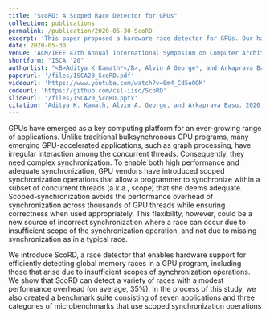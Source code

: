 ```yaml
---
title: "ScoRD: A Scoped Race Detector for GPUs"
collection: publications
permalink: /publication/2020-05-30-ScoRD
excerpt: 'This paper proposed a hardware race detector for GPUs. Our hardware was able to efficiently support detection of scoped races in GPU programs.'
date: 2020-05-30
venue: 'ACM/IEEE 47th Annual International Symposium on Computer Architecture (ISCA)'
shortform: "ISCA '20"
authorlist: "<B>Aditya K Kamath*</B>, Alvin A George*, and Arkaprava Basu<br>(*Authors contributed equally to this work)"
paperurl: '/files/ISCA20_ScoRD.pdf'
videourl: 'https://www.youtube.com/watch?v=0m4_Cd5eOOM'
codeurl: 'https://github.com/csl-iisc/ScoRD'
slideurl: '/files/ISCA20_ScoRD.pptx'
citation: "Aditya K. Kamath, Alvin A. George, and Arkaprava Basu. 2020. ScoRD: a scoped race detector for GPUs. In Proceedings of the ACM/IEEE 47th Annual International Symposium on Computer Architecture (ISCA '20). IEEE Press, 1036–1049. DOI:https://doi.org/10.1109/ISCA45697.2020.00088"
---
```


GPUs have emerged as a key computing platform for an ever-growing range of applications. 
Unlike traditional bulksynchronous GPU programs, many emerging GPU-accelerated applications, such as graph processing, have irregular interaction among the concurrent threads. 
Consequently, they need complex synchronization. To enable both high performance and adequate synchronization, GPU vendors have introduced scoped synchronization operations that allow a programmer to synchronize within a subset of concurrent threads (a.k.a., scope) that she deems adequate. 
Scoped-synchronization avoids the performance overhead of synchronization across thousands of GPU threads while ensuring correctness when used appropriately.
This flexibility, however, could be a new source of incorrect synchronization where a race can occur due to insufficient scope of the synchronization operation, and not due to missing synchronization as in a typical race.

We introduce ScoRD, a race detector that enables hardware support for efficiently detecting global memory races in a GPU program, including those that arise due to insufficient scopes of synchronization operations. 
We show that ScoRD can detect a variety of races with a modest performance overhead (on average, 35%). 
In the process of this study, we also created a benchmark suite consisting of seven applications and three categories of microbenchmarks that use scoped synchronization operations
